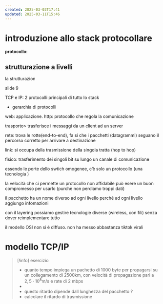 ```yaml
---
created: 2025-03-02T17:41
updated: 2025-03-11T15:46
---
```

# introduzione allo stack protocollare
**protocollo**:
## strutturazione a livelli
la strutturazion


slide 9

TCP e IP: 2 protocolli principali di tutto lo stack
- gerarchia di protocolli

web: applicazione. http: protocollo che regola la comunicazione

trasporto> trasferisce i messaggi da un client ad un server

rete: trova le rotte(end-to-end), fa si che i pacchetti (datagrammi) seguano il percorso corretto per arrivare a destinazione 

link: si occupa della trasmissione della singola tratta (hop to hop)

fisico: trasferimento dei singoli bit su lungo un canale di comunicazione

essendo le porte dello swtich omogenee, c’è solo un protocollo (una tecnologia )

la velocità che ci permette un protocollo non affidabile può esere un buon compromesso per usarlo (purchè non perdiamo troppi dati)

il pacchetto ha un nome diverso ad ogni livello perchè ad ogni livello aggiungo infomazioni


con il layering possiamo gestire tecnologie diverse (wireless, con fili) senza dover reimplementare tutto

il modello OSI non si è diffuso. non ha messo abbastanza tiktok virali


# modello TCP/IP

>[!info] esercizio
>- quanto tempo impiega un pachetto di 1000 byte per propagarsi su un collegamento di 2500km, con velocità di propagazione pari a $2,5 \cdot 10^8 \text{m/s}$ e rate di 2 mbps
>- 
>- questo ritardo dipende dall lunghezza del pacchetto ?
>- calcolare il ritardo di trasmissione

	
	
